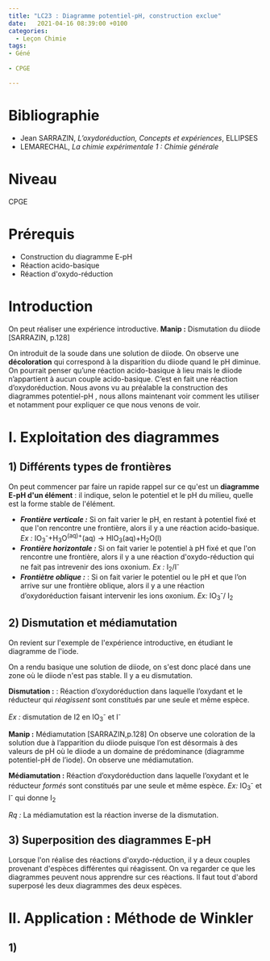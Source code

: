 ```yaml
---
title: "LC23 : Diagramme potentiel-pH, construction exclue"
date:   2021-04-16 08:39:00 +0100
categories:
  - Leçon Chimie
tags:
- Géné
 
- CPGE

---
```

# Bibliographie
* Jean SARRAZIN, *L’oxydoréduction, Concepts et expériences*, ELLIPSES
* LEMARECHAL, *La chimie expérimentale 1 : Chimie générale*

# Niveau
CPGE

# Prérequis
* Construction du diagramme E-pH
* Réaction acido-basique
* Réaction d'oxydo-réduction
# Introduction
On peut réaliser une expérience introductive.
**Manip :** Dismutation du diiode [SARRAZIN, p.128]

On introduit de la soude dans une solution de diiode. On observe une **décoloration** qui correspond à la disparition du diiode quand le pH diminue. On pourrait penser qu’une réaction acido-basique à lieu mais le diiode n’appartient à aucun couple acido-basique. C’est en fait une réaction d’oxydoréduction. Nous avons vu au préalable la construction des diagrammes potentiel-pH , nous allons maintenant voir comment les utiliser et notamment pour expliquer ce que nous venons de voir.

# I. Exploitation des diagrammes
## 1) Différents types de frontières

On peut commencer par faire un rapide rappel sur ce qu'est un **diagramme E-pH d'un élément** : il indique, selon le potentiel et le pH du milieu, quelle est la forme stable de l'élément.

* **_Frontière verticale :_** Si on fait varier le pH, en restant à potentiel fixé et que l'on rencontre une frontière, alors il y a une réaction acido-basique. 
*Ex :* IO<sub>3</sub><sup>-</sup>+H<sub>3</sub>O<sup>(aq)+</sup>(aq) -> HIO<sub>3</sub>(aq)+H<sub>2</sub>O(l)
* **_Frontière horizontale :_** Si on fait varier le potentiel à pH fixé et que l'on rencontre une frontière, alors il y  a une réaction d'oxydo-réduction qui ne fait pas intrevenir des ions oxonium.
*Ex :* I<sub>2</sub>/I<sup>-</sup>
* **_Frontiètre oblique :_** : Si on fait varier le potentiel ou le pH et que l’on arrive sur une frontière oblique, alors il y a une réaction d’oxydoréduction faisant intervenir les ions oxonium.
*Ex:* IO<sub>3</sub><sup>-</sup>/ I<sub>2</sub>

## 2) Dismutation et médiamutation
On revient sur l'exemple de l'expérience introductive, en étudiant le diagramme de l'iode.

On a rendu basique une solution de diiode, on s'est donc placé dans une zone où le diiode n'est pas stable. Il y a eu dismutation.

**Dismutation :** : Réaction d’oxydoréduction dans laquelle l’oxydant et le réducteur qui *réagissent* sont constitués par une seule et même espèce.

*Ex :* dismutation de I2 en IO<sub>3</sub><sup>-</sup> et I<sup>-</sup>

**Manip :** Médiamutation [SARRAZIN,p.128]
 On observe une coloration de la solution due à l’apparition du diiode puisque l’on est désormais à des valeurs de pH où le diiode a un domaine de prédominance (diagramme potentiel-pH de l’iode). On observe une médiamutation.
 
 **Médiamutation :** Réaction d’oxydoréduction dans laquelle l’oxydant et le réducteur *formés* sont constitués par une seule et même espèce.
 *Ex:* IO<sub>3</sub><sup>-</sup> et I<sup>-</sup> qui donne I<sub>2</sub>
 
 *Rq :* La médiamutation est la réaction inverse de la dismutation.
 ## 3) Superposition des diagrammes E-pH
 Lorsque l'on réalise des réactions d'oxydo-réduction, il y a deux couples provenant d'espèces différentes qui réagissent.
 On va regarder ce que les diagrammes peuvent nous apprendre sur ces réactions. Il faut tout d'abord superposé les deux diagrammes des deux espèces.
 
 # II. Application : Méthode de Winkler
 ## 1)

